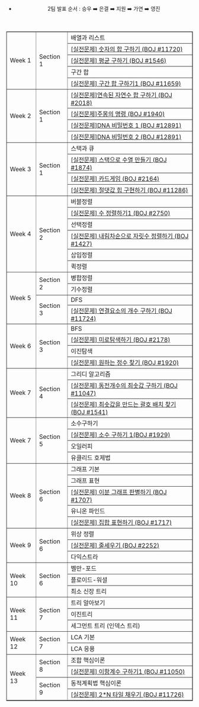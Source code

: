 <div align="center">

- 2팀 발표 순서 : 승우 ➡️ 은결 ➡️ 지원 ➡️ 가연 ➡️ 영진

<br>

<table align="center;" border="1;" width="60%">
<tr>
<td rowspan="5" >Week 1</td>
<td rowspan="5">Section 1</td>
<td>배열과 리스트</td>
</tr>
<tr>
<td><a href ="https://www.acmicpc.net/problem/11720">[실전문제] 숫자의 합 구하기 (BOJ #11720)</a></td>
</tr>
<tr>
<td><a href ="https://www.acmicpc.net/problem/1546">[실전문제] 평균 구하기 (BOJ #1546)</a></td>
</tr>
<tr>
<td>구간 합</td>
</tr>
<tr>
<td><a href ="https://www.acmicpc.net/problem/11659">[실전문제] 구간 합 구하기1 (BOJ #11659)</a></td>
</tr>

<tr>
<td rowspan="4">Week 2</td>
<td rowspan="4">Section 1</td>
<td><a href ="https://www.acmicpc.net/problem/2018">[실전문제]연속된 자연수 합 구하기 (BOJ #2018)</a></td>
</tr>
<tr>
<td><a href ="https://www.acmicpc.net/problem/1940">[실전문제]주몽의 명령 (BOJ #1940)</a></td>
</tr>
<tr>
<td><a href ="https://www.acmicpc.net/problem/12891">[실전문제]DNA 비밀번호 1 (BOJ #12891)</a></td>
</tr>
<tr>
<td><a href ="https://www.acmicpc.net/problem/12891">[실전문제]DNA 비밀번호 2 (BOJ #12891)</a></td>
</tr>


<tr>
<td rowspan="4">Week 3</td>
<td rowspan="4">Section 1</td>
<td>스택과 큐</td>
</tr>
<tr>
<td><a href ="https://www.acmicpc.net/problem/1874">[실전문제] 스택으로 수열 만들기 (BOJ #1874)</a></td>
</tr>
<tr>
<td><a href ="https://www.acmicpc.net/problem/2164">[실전문제] 카드게임 (BOJ #2164)</a></td>
</tr>
<tr>
<td><a href ="https://www.acmicpc.net/problem/11286">[실전문제] 절댓값 힙 구현하기 (BOJ #11286)</a></td>
</tr>

<tr>
<td rowspan="6">Week 4</td>
<td rowspan="6">Section 2</td>
<td>버블정렬</td>
</tr>
<tr>
<td><a href ="https://www.acmicpc.net/problem/2750">[실전문제] 수 정렬하기1 (BOJ #2750)</a></td>
</tr>
<tr>
<td>선택정렬</td>
</tr>
<tr>
<td><a href ="https://www.acmicpc.net/problem/1427">[실전문제] 내림차순으로 자릿수 정렬하기 (BOJ #1427)</a></td>
</tr>
<tr>
<td>삽입정렬</td>
</tr>
<tr>
<td>퀵정렬</td>
</tr>

<tr>
<td rowspan="4">Week 5</td>
<td rowspan="2">Section 2</td>
<td>병합정렬</td>
</tr>
<tr>
<td>기수정렬</td>
</tr>
<td rowspan="2">Section 3</td>
<td>DFS</td>
</tr>
<tr>
<td><a href ="https://www.acmicpc.net/problem/11724">[실전문제] 연결요소의 개수 구하기 (BOJ #11724)</a></td>
</tr>

<tr>
<td rowspan="4">Week 6</td>
<td rowspan="4">Section 3</td>
<td>BFS</td>
</tr>
<tr>
<td><a href ="https://www.acmicpc.net/problem/2178">[실전문제] 미로탐색하기 (BOJ #2178)</a></td>
</tr>
<tr>
<td>이진탐색</td>
</tr>
<tr>
<td><a href ="https://www.acmicpc.net/problem/1920">[실전문제] 원하는 정수 찾기 (BOJ #1920)</a></td>
</tr>

<tr>
<td rowspan="3">Week 7</td>
<td rowspan="3">Section 4</td>
<td>그리디 알고리즘</td>
</tr>
<tr>
<td><a href ="https://www.acmicpc.net/problem/11047">[실전문제] 동전개수의 최솟값 구하기 (BOJ #11047)</a></td>
</tr>
<tr>
<td><a href ="https://www.acmicpc.net/problem/1541">[실전문제] 최솟값을 만드는 괄호 배치 찾기 (BOJ #1541)</a></td>
</tr>


<tr>
<td rowspan="4">Week 7</td>
<td rowspan="4">Section 5</td>
<td>소수구하기</td>
</tr>
<tr>
<td><a href ="https://www.acmicpc.net/problem/1929">[실전문제] 소수 구하기 1(BOJ #1929)</a></td>
</tr>
<tr>
<td>오일러피</td>
</tr>
<tr>
<td>유클리드 호제법</td>
</tr>

<tr>
<td rowspan="5">Week 8</td>
<td rowspan="5">Section 6</td>
<td>그래프 기본</td>
</tr>
<tr>
<td>그래프 표현</td>
</tr>
<tr>
<td><a href ="https://www.acmicpc.net/problem/1707">[실전문제] 이분 그래프 판별하기 (BOJ #1707)</a></td>
</tr>
<tr>
<td>유니온 파인드</td>
</tr>
<tr>
<td><a href ="https://www.acmicpc.net/problem/1717">[실전문제] 집합 표현하기 (BOJ #1717)</a></td>
</tr>

<tr>
<td rowspan="3">Week 9</td>
<td rowspan="3">Section 6</td>
<td>위상 정렬</td>
</tr>
<tr>
<td><a href ="https://www.acmicpc.net/problem/2252">[실전문제] 줄세우기 (BOJ #2252)</a></td> 
</tr>
<tr>
<td>다익스트라</td>
</tr>

<tr>
<td rowspan="3">Week 10</td>
<td rowspan="3">Section 6</td>
<td>벨만-포드</td>
</tr>
<tr>
<td>플로이드-워셜</td>
</tr>
<tr>
<td>최소 신장 트리</td>
</tr>

<tr>
<td rowspan="3">Week 11</td>
<td rowspan="3">Section 7</td>
<td>트리 알아보기</td>
</tr>
<tr>
<td>이진트리</td>
</tr>
<tr>
<td>세그먼트 트리 (인덱스 트리)</td>
</tr>


<tr>
<td rowspan="2">Week 12</td>
<td rowspan="2">Section 7</td>
<td>LCA 기본</td>
</tr>
<tr>
<td>LCA 응용</td>
</tr>

<tr>
<td rowspan="4">Week 13</td>
<td rowspan="2">Section 8</td>
<td>조합 핵심이론</td>
</tr>
<tr>
<td><a href ="https://www.acmicpc.net/problem/11050">[실전문제] 이항계수 구하기1 (BOJ #11050)</a></td>
</tr>
<td rowspan="2">Section 9</td>
<td>동적계획법 핵심이론</td>
</tr>
<tr>
<td><a href ="https://www.acmicpc.net/problem/11726">[실전문제] 2*N 타일 채우기 (BOJ #11726)</a></td>
</tr>

</table>
</div>